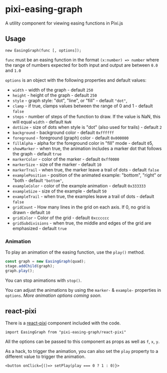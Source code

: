# pixi-easing-graph

A utility component for viewing easing functions in Pixi.js

## Usage

`new EasingGraph(func [, options]);`

`func` must be an easing function in the format `(x:number) => number` where the range of numbers expected for both input and output are between `0.0` and `1.0`

`options` is an object with the following properties and default values:

- `width` - width of the graph - default `250`
- `height` - height of the graph - default `250`
- `style` - graph style: "dot", "line", or "fill" - default `"dot"`,
- `clamp` - if true, clamps values between the range of 0 and 1 - default `false`
- `steps` - number of steps of the function to draw. If the value is NaN, this will equal `width` - default `NaN`
- `dotSize` - size of dots when style is "dot" (also used for trails) - default `2`
- `background` - background color - default `0xffffff`
- `foreground` - foreground (graph) color - default `0x000000`
- `fillAlpha` - alpha for the foreground color in "fill" mode - default `0`5,
- `showMarker` - when true, the animation includes a marker dot that follows the graph - default `true`
- `markerColor` - color of the marker - default `0xff0000`
- `markerSize` - size of the marker - default `10`
- `markerTrail` - when true, the marker leave a trail of dots - default `false`
- `examplePosition` - position of the animated example: "bottom", "right" or "both - default `"bottom"`,
- `exampleColor` - color of the example animation - default `0x333333`
- `exampleSize` - size of the example - default `50`
- `exampleTrail` - when true, the examples leave a trail of dots - default `false`
- `gridCount` - How many lines in the grid on each axis. If 0, no grid is drawn - default `10`
- `gridColor` - Color of the grid - default `0xcccccc`
- `gridSubdivisions` - when true, the middle and edges of the grid are emphasized - default `true`

### Animation

To play an animation of the easing function, use the `play()` method.

```javascript
const graph = new EasingGraph(quad);
stage.addChild(graph);
graph.play();
```

You can stop animations with `stop()`.

You can adjust the animations by using the `marker-` & `example-` properties in `options`. _More animation options coming soon._

## react-pixi

There is a [react-pixi](https://github.com/inlet/react-pixi) component included with the code.

`import EasingGraph from "pixi-easing-graph/react-pixi"`

All the options can be passed to this component as props as well as `f`, `x`, `y`.

As a hack, to trigger the animation, you can also set the `play` property to a different value to trigger the animation.

`<button onClick={()=> setPlay(play === 0 ? 1 : 0)}>`

